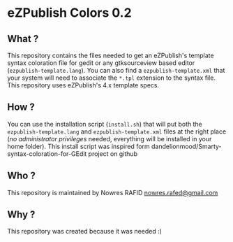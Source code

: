 eZPublish Colors 0.2
====================

What ?
------

This repository contains the files needed to get an eZPublish's template syntax coloration file for gedit or any gtksourceview based editor (`ezpublish-template.lang`). You can also find a `ezpublish-template.xml` that your system will need to associate the `*.tpl` extension to the syntax file.
This repository uses eZPublish's 4.x template specs.

How ?
-----

You can use the installation script (`install.sh`) that will put both the `ezpublish-template.lang` and `ezpublish-template.xml` files at the right place (_no administrator privileges_ needed, everything will be installed in your home folder).
This install script was inspired form dandelionmood/Smarty-syntax-coloration-for-GEdit project on github

Who ?
-----

This repository is maintained by Nowres RAFID <nowres.rafed@gmail.com>

Why ?
-----

This repository was created because it was needed :)
